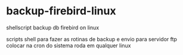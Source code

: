 # backup-firebird-linux
shellscript backup db firebird on linux

scripts shell para fazer as rotinas de backup e envio para servidor ftp
colocar na cron do sistema 
roda em qualquer linux
